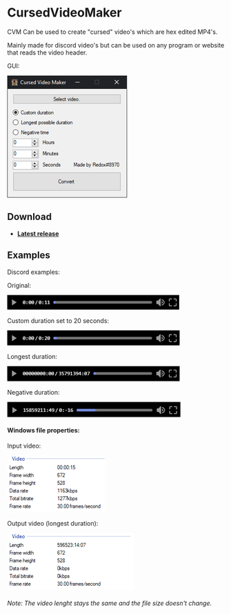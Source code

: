 # CursedVideoMaker
CVM Can be used to create "cursed" video's which are hex edited MP4's.

Mainly made for discord video's but can be used on any program or website that reads the video header.

GUI:

![Optional Text](../readmeimages/GUI.png)
## Download
- **[Latest release](https://github.com/wrefgtzweve/CursedVideoMaker/releases/latest)**
## Examples
Discord examples:

Original:

![Optional Text](../readmeimages/original.png)

Custom duration set to 20 seconds:

![Optional Text](../readmeimages/customduration.png)

Longest duration:

![Optional Text](../readmeimages/longestduration.png)

Negative duration:

![Optional Text](../readmeimages/negativeduration.png)

#### Windows file properties:

Input video:

![Optional Text](../readmeimages/inputexample.PNG)

Output video (longest duration):

![Optional Text](../readmeimages/outputexample.PNG)
###### Note: The video lenght stays the same and the file size doesn't change.
